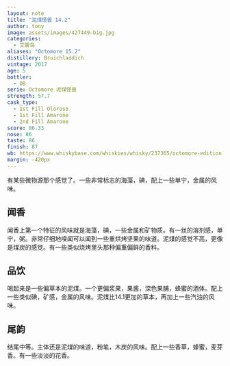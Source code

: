 ```yaml
---
layout: note
title: "泥煤怪兽 14.2"
author: tony
image: assets/images/427449-big.jpg
categories:
  - 艾雷岛
aliases: "Octomore 15.2"
distillery: Bruichladdich
vintage: 2017
age: 5
bottler:
  - OB
serie: Octomore 泥煤怪兽
strength: 57.7
cask_type:
  - 1st Fill Oloroso 
  - 1st Fill Amarone
  - 2nd Fill Amarone
score: 86.33
nose: 86
taste: 86
finish: 87
wb: https://www.whiskybase.com/whiskies/whisky/237365/octomore-edition-142-1289-ppm
margin: -420px
---
```


有某些微物源那个感觉了。一些非常标志的海藻，碘，配上一些单宁，金属的风味。

## 闻香
闻香上第一个特征的风味就是海藻，碘，一些金属和矿物质。有一丝的溶剂感，单宁，粥。非常仔细地嗅闻可以闻到一些重烘烤坚果的味道。泥煤的感觉不高，更像是煤炭的感觉。有一些类似烧烤里头那种偏重偏鲜的香料。

## 品饮
喝起来是一些偏草本的泥煤。一个更偏浆果，果酱，深色果脯，蜂蜜的酒体。配上一些类似碘，矿感，金属的风味。泥煤比14.1更加的草本，再加上一些汽油的风味。

## 尾韵
结尾中等。主体还是泥煤的味道，粉笔，木炭的风味。配上一些香草，蜂蜜，麦芽香。有一些淡淡的花香。
